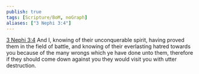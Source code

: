 ```yaml
---
publish: true
tags: [Scripture/BoM, noGraph]
aliases: ["3 Nephi 3:4"]
---
```

[3 Nephi 3:4](https://churchofjesuschrist.org/study/scriptures/bofm/3-ne/3?lang=eng&id=p4#p4) And I, knowing of their unconquerable spirit, having proved them in the field of battle, and knowing of their everlasting hatred towards you because of the many wrongs which ye have done unto them, therefore if they should come down against you they would visit you with utter destruction.
